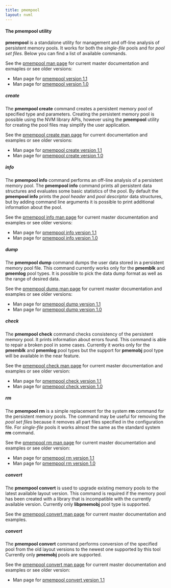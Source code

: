 ```yaml
---
title: pmempool
layout: nvml
---
```


#### The pmempool utility

**pmempool** is a standalone utility for management and off-line analysis
of persistent memory pools. It works for both the *single-file* pools and
for *pool set files*. Below you can find a list of available commands.

See the [pmempool man page](../manpages/master/pmempool.1.html) for current master documentation
and exmaples or see older versions:

* Man page for [pmempool version 1.1](../manpages/v1.1/pmempool.1.html)
* Man page for [pmempool version 1.0](../manpages/v1.0/pmempool.1.html)

##### create

The **pmempool create** command creates a persistent memory pool of specified
type and parameters. Creating the persistent memory pool is possible using
the NVM library APIs, however using the **pmempool** utility for creating the
pool files may simplify the user application.

See the [pmempool create man page](../manpages/master/pmempool-create.1.html) for current documentation
and examples or see older versions:

* Man page for [pmempool create version 1.1](../manpages/v1.1/pmempool-create.1.html)
* Man page for [pmempool create version 1.0](../manpages/v1.0/pmempool-create.1.html)

##### info

The **pmempool info** command performs an off-line analysis of a persistent memory
pool. The **pmempool info** command prints all persistent data
structures and evaluates some basic statistics of the pool. By default the
**pmempool info** prints the *pool header* and *pool descriptor* data
structures, but by adding command line arguments it is possible to print
additional information about the pool.

See the [pmempool info man page](../manpages/master/pmempool-info.1.html) for current master documentation
and examples or see older versions:

* Man page for [pmempool info version 1.1](../manpages/v1.1/pmempool-info.1.html)
* Man page for [pmempool info version 1.0](../manpages/v1.0/pmempool-info.1.html)

##### dump

The **pmempool dump** command dumps the user data stored in a persistent memory
pool file. This command currently works only for the **pmemblk** and
**pmemlog** pool types. It is possible to pick the data dump format as well as
the range of desired data.

See the [pmempool dump man page](../manpages/master/pmempool-dump.1.html) for current master documentation
and examples or see older versions:

* Man page for [pmempool dump version 1.1](../manpages/v1.1/pmempool-dump.1.html)
* Man page for [pmempool dump version 1.0](../manpages/v1.0/pmempool-dump.1.html)

##### check

The **pmempool check** command checks consistency of the persistent memory pool.
It prints information about errors found. This command is able to repair
a broken pool in some cases. Currently it works only for the **pmemblk** and
**pmemlog** pool types but the support for **pmemobj** pool type will be
available in the near feature.

See the [pmempool check man page](../manpages/master/pmempool-check.1.html) for current master documentation
and examples or see older version:

* Man page for [pmempool check version 1.1](../manpages/v1.1/pmempool-check.1.html)
* Man page for [pmempool check version 1.0](../manpages/v1.0/pmempool-check.1.html)

##### rm

The **pmempool rm** is a simple replacement for the system **rm** command for
the persistent memory pools. The command may be useful for removing the
*pool set files* because it removes all part files specified in the
configuration file. For *single-file* pools it works almost the same
as the standard system **rm** command.

See the [pmempool rm man page](../manpages/master/pmempool-rm.1.html) for current master
documentation and examples or see older version:

* Man page for [pmempool rm version 1.1](../manpages/v1.1/pmempool-rm.1.html)
* Man page for [pmempool rm version 1.0](../manpages/v1.0/pmempool-rm.1.html)

##### convert

The **pmempool convert** is used to upgrade existing memory pools to the latest
available layout version. This command is required if the memory pool has
been created with a library that is incompatible with the currently
available version. Currently only **libpmemobj** pool type is supported.

See the [pmempool convert man page](master/pmempool-convert.1.html) for current master documentation
and examples.

##### convert

The **pmempool convert** command performs conversion of the specified pool
from the old layout versions to the newest one supported by this tool
Currently only **pmemobj** pools are supported.

See the [pmempool convert man page](../manpages/master/pmempool-convert.1.html) for current
master documentation and examples or see older version:

* Man page for [pmempool convert version 1.1](../manpages/v1.1/pmempool-convert.1.html)
